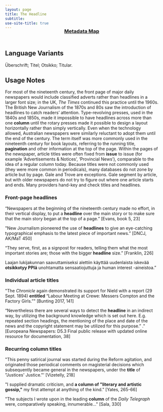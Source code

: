 ```yaml
---
layout: page
title: The Headline
subtitle: 
use-site-title: true
---
```

<h3 style="text-align:center;margin-top:-20px;margin-bottom:50px;"><a href="../../maps/headline">Metadata Map</a></h3>

## Language Variants 

Überschrift; Titel; Otsikko; Titular. 

## Usage Notes

For most of the nineteenth century, the front page of major daily newspapers would include classified adverts rather than headlines in a larger font size; in the UK, *The Times* continued this practice until the 1960s. The British New Journalism of the 1870s and 80s saw the introduction of headlines to catch readers’ attention. Type-revolving presses, used in the 1840s and 1850s, made it impossible to have headlines across more than one **column** until the rotary presses made it possible to design a layout horizontally rather than simply vertically. Even when the technology allowed, Australian newspapers were similarly reluctant to adopt them until the end of the century. The term itself was more commonly used in the nineteenth century for book layouts, referring to the running title, **pagination** and other information at the top of the page. Within the pages of the newspaper, article titles were often fixed from **issue** to issue (for example ‘Advertisements & Notices’, ‘Provincial News’), comparable to the idea of a regular column today. Because titles were not commonly used (they were more common in periodicals), many databases do not zone by article but by page. Gale and Trove are exceptions. Gale segment by article, but with older newspapers do not try to figure out where one article starts and ends. Many providers hand-key and check titles and headlines.

### Front-page headlines

“Newspapers at the beginning of the nineteenth century made no effort, in their vertical display, to put a **headline** over the main story or to make sure that the main story began at the top of a page.” \[Evans, book 5, 23\]

"New Journalism pioneered the use of **headlines** to give an eye-catching typographical emphasis to the latest piece of important news.” \[DNCJ, AK/MaT 450\]

“They serve, first, as a signpost for readers, telling them what the most important stories are; those with the bigger **headline** size.” \[Franklin, 226\]

Laajan lukijakunnan saavuttamiseksi alettiin käyttää uudenlaista iskevää **otsikkotyy PPIä** unohtamatta sensaatiojuttuja ja human interest -aineistoa.”

### Individual article titles

"The *Chronicle* again demonstrated its support for Nield with a report (29 Sept. 1894) **entitled** “Labour Meeting at Crewe: Messers Compton and the Factory Girls.”" \[Bunting 2017, 141\]

“Nevertheless there are several ways to detect the **headline** in an indirect way, by utilizing the background knowledge which is set out here. E.g. repeated section headings, the mentioning of the place and date of the news and the copyright statement may be utilized for this purpose.” ." \[Europeana Newspapers: D5.3 Final public release with updated online resource for documentation, 38\]

### Recurring column titles

"This penny satirical journal was started during the Reform agitation, and originated those periodical comments on magisterial decisions which subsequently became general in the newspapers, under the **title** of "Justices' Justice."' \[Vizetelly, 218\]

"I supplied dramatic criticism, and **a column of "literary and artistic gossip,"** my first attempt at anything of the kind." \[Yates, 265-66\]

"The subjects I wrote upon in the leading **column** of the *Daily Telegraph* were, comparatively speaking, innumerable..." \[Sala, 330\]
